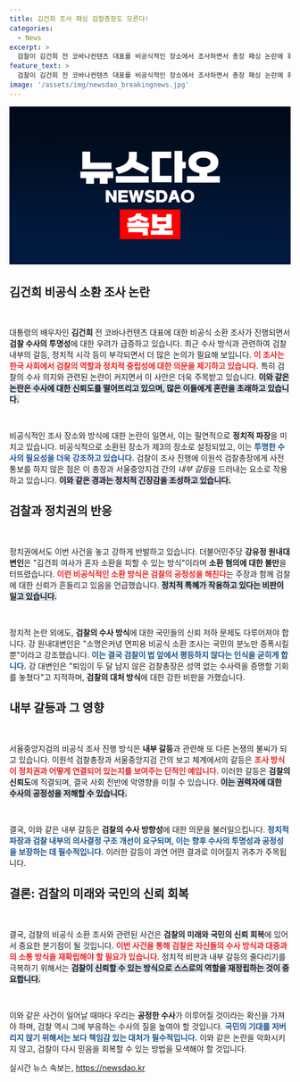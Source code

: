 ```yaml
---
title: 김건희 조사 패싱 검찰총장도 모른다!
categories:
  - News
excerpt: >
  검찰이 김건희 전 코바나컨텐츠 대표를 비공식적인 장소에서 조사하면서 총장 패싱 논란에 휘말렸다. 민주당은 소환 방식과 장소가 모두 그녀가 설정한 것이라며 강하게 반발, 국민의 분노를 촉발하고 있다.
feature_text: >
  검찰이 김건희 전 코바나컨텐츠 대표를 비공식적인 장소에서 조사하면서 총장 패싱 논란에 휘말렸다. 민주당은 소환 방식과 장소가 모두 그녀가 설정한 것이라며 강하게 반발, 국민의 분노를 촉발하고 있다.
image: '/assets/img/newsdao_breakingnews.jpg'
---
```


<p><img src="/assets/img/newsdao_breakingnews.jpg" alt="ranknews 속보" /></p>

<h2 data-ke-size="size26">김건희 비공식 소환 조사 논란</h2>

<p data-ke-size="size16">&nbsp;</p>

<p>대통령의 배우자인 <b>김건희</b> 전 코바나컨텐츠 대표에 대한 비공식 소환 조사가 진행되면서 <b>검찰 수사의 투명성</b>에 대한 우려가 급증하고 있습니다. 최근 수사 방식과 관련하여 검찰 내부의 갈등, 정치적 시각 등이 부각되면서 더 많은 논의가 필요해 보입니다. <b><span style="color: #ee2323;">이 조사는 한국 사회에서 검찰의 역할과 정치적 중립성에 대한 의문을 제기하고 있습니다.</span></b> 특히 검찰의 수사 의지와 관련된 논란이 커지면서 이 사안은 더욱 주목받고 있습니다. <b><span style="background-color: #21538527;">이와 같은 논란은 수사에 대한 신뢰도를 떨어뜨리고 있으며, 많은 이들에게 혼란을 초래하고 있습니다.</span></b></p>

<p data-ke-size="size16">&nbsp;</p>

<p>비공식적인 조사 장소와 방식에 대한 논란이 일면서, 이는 필연적으로 <b>정치적 파장</b>을 미치고 있습니다. 비공식적으로 소환된 장소가 제3의 장소로 설정되었고, 이는 <b><span style="color: #1a5490;">투명한 수사의 필요성을 더욱 강조하고 있습니다.</span></b> 검찰이 조사 진행에 이원석 검찰총장에게 사전 통보를 하지 않은 점은 이 총장과 서울중앙지검 간의 <em>내부 갈등</em>을 드러내는 요소로 작용하고 있습니다. <b><span style="background-color: #21538527;">이와 같은 경과는 정치적 긴장감을 조성하고 있습니다.</span></b> </p>

<h2 data-ke-size="size26">검찰과 정치권의 반응</h2>

<p data-ke-size="size16">&nbsp;</p>

<p>정치권에서도 이번 사건을 놓고 강하게 반발하고 있습니다. 더불어민주당 <b>강유정 원내대변인</b>은 "김건희 여사가 혼자 소환을 피할 수 있는 방식"이라며 <b>소환 혐의에 대한 불만</b>을 터뜨렸습니다. <b><span style="color: #ee2323;">이런 비공식적인 소환 방식은 검찰의 공정성을 해친다</span></b>는 주장과 함께 검찰에 대한 신뢰가 흔들리고 있음을 언급했습니다. <b><span style="background-color: #21538527;">정치적 특혜가 작용하고 있다는 비판이 일고 있습니다.</span></b></p>

<p data-ke-size="size16">&nbsp;</p>

<p>정치적 논란 외에도, <b>검찰의 수사 방식</b>에 대한 국민들의 신뢰 저하 문제도 다루어져야 합니다. 강 원내대변인은 "소명은커녕 면피용 비공식 소환 조사는 국민의 분노만 증폭시킬 뿐"이라고 강조했습니다. <b><span style="color: #1a5490;">이는 결국 검찰이 법 앞에서 평등하지 않다는 인식을 굳히게 합니다.</span></b> 강 대변인은 "퇴임이 두 달 남지 않은 검찰총장은 성역 없는 수사력을 증명할 기회를 놓쳤다"고 지적하며, <b>검찰의 대처 방식</b>에 대한 강한 비판을 가했습니다.</p>

<h2 data-ke-size="size26">내부 갈등과 그 영향</h2>

<p data-ke-size="size16">&nbsp;</p>

<p>서울중앙지검의 비공식 조사 진행 방식은 <b>내부 갈등</b>과 관련해 또 다른 논쟁의 불씨가 되고 있습니다. 이원석 검찰총장과 서울중앙지검 간의 보고 체계에서의 갈등은 <b><span style="color: #ee2323;">조사 방식이 정치권과 어떻게 연결되어 있는지를 보여주는 단적인 예입니다.</span></b> 이러한 갈등은 <b>검찰의 신뢰도</b>에 직결되며, 결국 사회 전반에 악영향을 미칠 수 있습니다. <b><span style="background-color: #21538527;">이는 권력자에 대한 수사의 공정성을 저해할 수 있습니다.</span></b></p>

<p data-ke-size="size16">&nbsp;</p>

<p>결국, 이와 같은 내부 갈등은 <b>검찰의 수사 방향성</b>에 대한 의문을 불러일으킵니다. <b><span style="color: #1a5490;">정치적 파장과 검찰 내부의 의사결정 구조 개선이 요구되며, 이는 향후 수사의 투명성과 공정성을 보장하는 데 필수적입니다.</span></b> 이러한 갈등이 과연 어떤 결과로 이어질지 귀추가 주목됩니다.</p>

<h2 data-ke-size="size26">결론: 검찰의 미래와 국민의 신뢰 회복</h2>

<p data-ke-size="size16">&nbsp;</p>

<p>결국, 검찰의 비공식 소환 조사와 관련된 사건은 <b>검찰의 미래와 국민의 신뢰 회복</b>에 있어서 중요한 분기점이 될 것입니다. <b><span style="color: #ee2323;">이번 사건을 통해 검찰은 자신들의 수사 방식과 대중과의 소통 방식을 재확립해야 할 필요가 있습니다.</span></b> 정치적 비판과 내부 갈등의 줄다리기를 극복하기 위해서는 <b><span style="background-color: #21538527;">검찰이 신뢰할 수 있는 방식으로 스스로의 역할을 재정립하는 것이 중요합니다.</span></b></p>

<p data-ke-size="size16">&nbsp;</p>

<p>이와 같은 사건이 일어날 때마다 우리는 <b>공정한 수사</b>가 이루어질 것이라는 확신을 가져야 하며, 검찰 역시 그에 부응하는 수사의 질을 높여야 할 것입니다. <b><span style="color: #1a5490;">국민의 기대를 저버리지 않기 위해서는 보다 책임감 있는 대처가 필수적입니다.</span></b> 이와 같은 논란을 악화시키지 않고, 검찰이 다시 믿음을 회복할 수 있는 방법을 모색해야 할 것입니다.</p>
실시간 뉴스 속보는, <a href="https://newsdao.kr" rel="dofollow">https://newsdao.kr</a>


